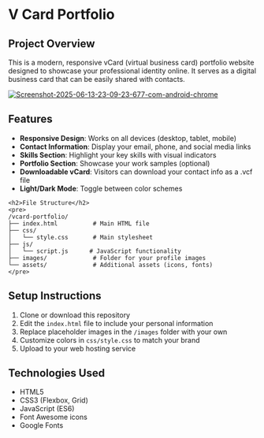 <h1>V Card Portfolio</h1>
    
 <h2>Project Overview</h2>
    <p>This is a modern, responsive vCard (virtual business card) portfolio website designed to showcase your professional identity online. It serves as a digital business card that can be easily shared with contacts.</p>

  <a href="https://ibb.co/b52JhCJG"><img src="https://i.ibb.co/b52JhCJG/Screenshot-2025-06-13-23-09-23-677-com-android-chrome.png" alt="Screenshot-2025-06-13-23-09-23-677-com-android-chrome" border="0"></a>
    
   <h2>Features</h2>
    <ul>
      <li><strong>Responsive Design</strong>: Works on all devices (desktop, tablet, mobile)</li>
      <li><strong>Contact Information</strong>: Display your email, phone, and social media links</li>
      <li><strong>Skills Section</strong>: Highlight your key skills with visual indicators</li>
      <li><strong>Portfolio Section</strong>: Showcase your work samples (optional)</li>
      <li><strong>Downloadable vCard</strong>: Visitors can download your contact info as a .vcf file</li>
      <li><strong>Light/Dark Mode</strong>: Toggle between color schemes</li>
    </ul>
    
    <h2>File Structure</h2>
    <pre>
    /vcard-portfolio/
    ├── index.html          # Main HTML file
    ├── css/
    │   └── style.css       # Main stylesheet
    ├── js/
    │   └── script.js      # JavaScript functionality
    ├── images/             # Folder for your profile images
    └── assets/             # Additional assets (icons, fonts)
    </pre>
  </div>
  
  
<h2>Setup Instructions</h2>
<ol>
  <li>Clone or download this repository</li>
  <li>Edit the <code>index.html</code> file to include your personal information</li>
  <li>Replace placeholder images in the <code>/images</code> folder with your own</li>
  <li>Customize colors in <code>css/style.css</code> to match your brand</li>
  <li>Upload to your web hosting service</li>
</ol>

<h2>Technologies Used</h2>
<ul>
  <li>HTML5</li>
  <li>CSS3 (Flexbox, Grid)</li>
  <li>JavaScript (ES6)</li>
  <li>Font Awesome icons</li>
  <li>Google Fonts</li>
</ul>
